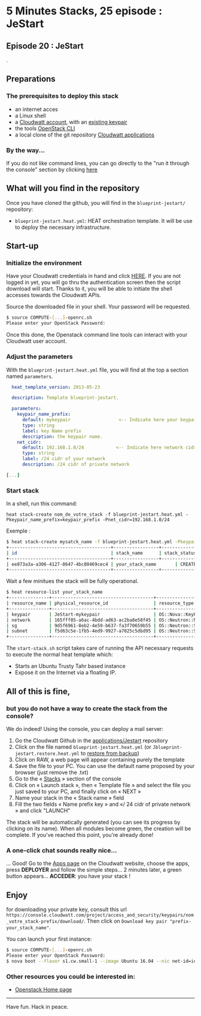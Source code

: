 # 5 Minutes Stacks, 25 episode : JeStart #

## Episode 20 : JeStart
.

## Preparations


### The prerequisites to deploy this stack

 * an internet acces
 * a Linux shell
 * a [Cloudwatt account](https://www.cloudwatt.com/cockpit/#/create-contact), with an [existing keypair](https://console.cloudwatt.com/project/access_and_security/?tab=access_security_tabs__keypairs_tab)
 * the tools [OpenStack CLI](http://docs.openstack.org/cli-reference/content/install_clients.html)
 * a local clone of the git repository [Cloudwatt applications](https://github.com/cloudwatt/applications)


### By the way...

 If you do not like command lines, you can go directly to the "run it through the console" section by clicking [here](#console)

## What will you find in the repository

 Once you have cloned the github, you will find in the `blueprint-jestart/` repository:

 * `blueprint-jestart.heat.yml`: HEAT orchestration template. It will be use to deploy the necessary infrastructure.

## Start-up

### Initialize the environment

 Have your Cloudwatt credentials in hand and click [HERE](https://console.cloudwatt.com/project/access_and_security/api_access/openrc/).
 If you are not logged in yet, you will go thru the authentication screen then the script download will start. Thanks to it, you will be able to initiate the shell accesses towards the Cloudwatt APIs.

 Source the downloaded file in your shell. Your password will be requested.

 ~~~ bash
 $ source COMPUTE-[...]-openrc.sh
 Please enter your OpenStack Password:

 ~~~

 Once this done, the Openstack command line tools can interact with your Cloudwatt user account.

### Adjust the parameters

 With the `blueprint-jestart.heat.yml` file, you will find at the top a section named `parameters`.

 ~~~ yaml
   heat_template_version: 2013-05-23

   description: Template blueprint-jestart.

   parameters:
     keypair_name_prefix:
       default: mykeypair                  <-- Indicate here your keypair name prefix
       type: string
       label: key Name prefix
       description: the keypair name.
     net_cidr:
       default: 192.168.1.0/24            <-- Indicate here network cidr ip address /24
       type: string
       label: /24 cidr of your network
       description: /24 cidr of private network

 [...]
 ~~~
### Start stack

 In a shell, run this command:

 ~~~
 heat stack-create nom_de_votre_stack -f blueprint-jestart.heat.yml -Pkeypair_name_prefix=keypair_prefix -Pnet_cidr=192.168.1.0/24
 ~~~

 Exemple :

 ~~~bash
 $ heat stack-create mysatck_name -f blueprint-jestart.heat.yml -Pkeypair_name_prefix=prefix -Pnet_cidr=192.168.1.0/24
 +--------------------------------------+-----------------+--------------------+----------------------+
 | id                                   | stack_name      | stack_status       | creation_time        |
 +--------------------------------------+-----------------+--------------------+----------------------+
 | ee873a3a-a306-4127-8647-4bc80469cec4 | your_stack_name       | CREATE_IN_PROGRESS | 2015-11-25T11:03:51Z |
 +--------------------------------------+-----------------+--------------------+----------------------+
 ~~~

  Wait a few minitues the stack will be fully operational.

 ~~~bash
 $ heat resource-list your_stack_name
 +---------------+--------------------------------------+----------------------------+-----------------+----------------------+
 | resource_name | physical_resource_id                 | resource_type              | resource_status | updated_time         |
 +---------------+--------------------------------------+----------------------------+-----------------+----------------------+
 | keypair       | JeStart-mykeypair                    | OS::Nova::KeyPair          | CREATE_COMPLETE | 2016-06-02T16:14:43Z |
 | network       | 165fff85-a6ac-4bdd-ad63-ac2ba8e58f45 | OS::Neutron::Net           | CREATE_COMPLETE | 2016-06-02T16:14:43Z |
 | sg            | 9d5f6961-8eb2-4e59-b637-fa3f70659b55 | OS::Neutron::SecurityGroup | CREATE_COMPLETE | 2016-06-02T16:14:43Z |
 | subnet        | f5d63c5e-1fb5-4ed9-9927-a7025c5dbd95 | OS::Neutron::Subnet        | CREATE_COMPLETE | 2016-06-02T16:14:43Z |
 +---------------+--------------------------------------+----------------------------+-----------------+----------------------+
 ~~~

The `start-stack.sh` script takes care of running the API necessary requests to execute the normal heat template which:

* Starts an Ubuntu Trusty Tahr based instance
* Expose it on the Internet via a floating IP.


## All of this is fine,
### but you do not have a way to create the stack from the console?

We do indeed! Using the console, you can deploy a mail server:

1.	Go the Cloudwatt Github in the [applications/Jestart](https://github.com/cloudwatt/applications/tree/master/blueprint-jestart) repository
2.	Click on the file named `blueprint-jestart.heat.yml` (or `Jblueprint-jestart.restore.heat.yml` to [restore from backup](#backup))
3.	Click on RAW, a web page will appear containing purely the template
4.	Save the file to your PC. You can use the default name proposed by your browser (just remove the .txt)
5.  Go to the « [Stacks](https://console.cloudwatt.com/project/stacks/) » section of the console
6.	Click on « Launch stack », then « Template file » and select the file you just saved to your PC, and finally click on « NEXT »
7.	Name your stack in the « Stack name » field
8. Fill the two fields « Name prefix key » and «/ 24 cidr of private network » and click "LAUNCH"


The stack will be automatically generated (you can see its progress by clicking on its name). When all modules become green, the creation will be complete.
If you've reached this point, you're already done!

### A one-click chat sounds really nice...

... Good! Go to the [Apps page](https://www.cloudwatt.com/fr/applications/index.html) on the Cloudwatt website, choose the apps, press **DEPLOYER** and follow the simple steps... 2 minutes later, a green button appears... **ACCEDER**: you have your stack !


## Enjoy
for downloading your private key, consult this url `https://console.cloudwatt.com/project/access_and_security/keypairs/nom_votre_stack-prefix/download/`.
Then click on `Download key pair "prefix-your_stack_name"`.

You can launch your first instance:

~~~bash
$ source COMPUTE-[...]-openrc.sh
Please enter your OpenStack Password:
$ nova boot --flavor s1.cw.small-1 --image Ubuntu 16.04 --nic net-id=id_start-net-your_stack_name --security-group start-sg-your_stack_name --key-name prefix-your_stack_name your_instance_name
~~~


### Other resources you could be interested in:
* [ Openstack Home page](https://www.openstack.org/)

----
Have fun. Hack in peace.
